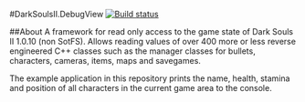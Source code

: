 #DarkSoulsII.DebugView
[![Build status](https://ci.appveyor.com/api/projects/status/epb871a8yib6wfh3?svg=true)](https://ci.appveyor.com/project/Atvaark/darksoulsii-debugview)

##About
A framework for read only access to the game state of Dark Souls II 1.0.10 (non SotFS). Allows reading values of over 400 more or less reverse engineered C++ classes such as the manager classes for bullets, characters, cameras, items, maps and savegames.

The example application in this repository prints the name, health, stamina and position of all characters in the current game area to the console.
